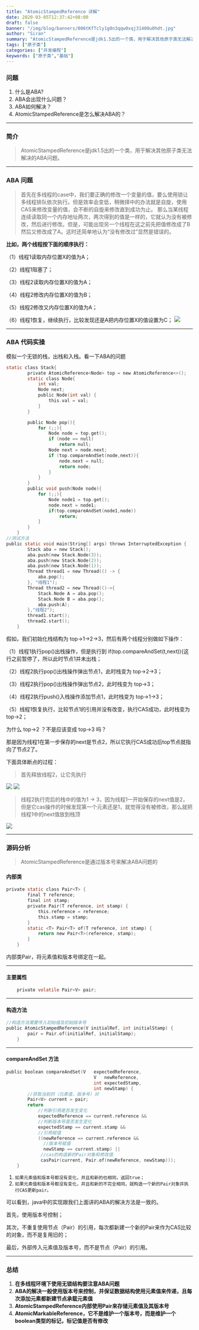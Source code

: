 ```yaml
---
title: "AtomicStampedReference 详解"
date: 2020-03-05T12:37:42+08:00
draft: false
banner: "/img/blog/banners/006tKfTcly1g0n3qqw0xqj31400u0hdt.jpg"
author: "Siran"
summary: "AtomicStampedReference是jdk1.5出的一个类，用于解决其他原子类无法解决的ABA问题。"
tags: ["原子类"]
categories: ["并发编程"]
keywords: ["原子类","基础"]
---
```

### 问题
1. 什么是ABA?
2. ABA会出现什么问题？
3. ABA如何解决？
4. AtomicStampedReference是怎么解决ABA的？
****
### 简介
>AtomicStampedReference是jdk1.5出的一个类，用于解决其他原子类无法解决的ABA问题。
****
### ABA 问题
>首先在多线程的case中，我们要正确的修改一个变量的值，要么使用锁让多线程排队依次执行。但是效率会变低，稍微择中的办法就是自旋，使用CAS来修改变量的值，会不断的自旋来修改直到成功为止。
那么当某线程连续读取同一个内存地址两次，两次得到的值是一样的，它就认为没有被修改，然后进行修改。但是，可能出现另一个线程在这之前先把值修改成了B然后又修改成了A。这时还简单地认为“没有修改过”显然是错误的。

**比如，两个线程按下面的顺序执行：**

（1）线程1读取内存位置X的值为A；

（2）线程1阻塞了；

（3）线程2读取内存位置X的值为A；

（4）线程2修改内存位置X的值为B；

（5）线程2修改又内存位置X的值为A；

（6）线程1恢复，继续执行，比较发现还是A把内存位置X的值设置为C；
![](/img/blog/原子类/ABA.png)
****
### ABA 代码实操
模拟一个无锁的栈，出栈和入栈。看一下ABA的问题
```c
static class Stack{
        private AtomicReference<Node> top = new AtomicReference<>();
        static class Node{
            int val;
            Node next;
            public Node(int val) {
                this.val = val;
            }
        }

        public Node pop(){
            for (;;){
                Node node = top.get();
                if (node == null)
                    return null;
                Node next = node.next;
                if (top.compareAndSet(node,next)){
                    node.next = null;
                    return node;
                }
            }
        }
        public void push(Node node){
            for (;;){
                Node node1 = top.get();
                node.next = node1;
                if(top.compareAndSet(node1,node))
                    return;
            }
        }
    }
//测试方法
public static void main(String[] args) throws InterruptedException {
        Stack aba = new Stack();
        aba.push(new Stack.Node(3));
        aba.push(new Stack.Node(2));
        aba.push(new Stack.Node(1));
        Thread thread1 = new Thread(() -> {
            aba.pop();
        }, "线程1");
        Thread thread2 = new Thread(()->{
            Stack.Node A = aba.pop();
            Stack.Node B = aba.pop();
            aba.push(A);
        },"线程2");
        thread1.start();
        thread2.start();
    }
```
假如，我们初始化栈结构为 top->1->2->3，然后有两个线程分别做如下操作：

（1）线程1执行pop()出栈操作，但是执行到 if(top.compareAndSet(t,next)){这行之前暂停了，所以此时节点1并未出栈；

（2）线程2执行pop()出栈操作弹出节点1，此时栈变为 top->2->3；

（3）线程2执行pop()出栈操作弹出节点2，此时栈变为 top->3；

（4）线程2执行push()入栈操作添加节点1，此时栈变为 top->1->3；

（5）线程1恢复执行，比较节点1的引用并没有改变，执行CAS成功，此时栈变为 top->2；

为什么 top->2 ？不是应该变成 top->3 吗？

那是因为线程1在第一步保存的next是节点2，所以它执行CAS成功后top节点就指向了节点2了。

下面具体断点的过程：
>首先释放线程2，让它先执行

![](/img/blog/原子类/线程2.png)
![](/img/blog/原子类/线程2值.png)

>线程2执行完后的栈中的值为1 -> 3，因为线程1一开始保存的next值是2，但是它cas操作的时候发现第一个元素还是1，就觉得没有被修改，那么就把线程1中的next值放到栈顶

![](/img/blog/原子类/线程1.png)
****
### 源码分析
>AtomicStampedReference是通过版本号来解决ABA问题的
#### 内部类    
```c
private static class Pair<T> {
        final T reference;
        final int stamp;
        private Pair(T reference, int stamp) {
            this.reference = reference;
            this.stamp = stamp;
        }
        static <T> Pair<T> of(T reference, int stamp) {
            return new Pair<T>(reference, stamp);
        }
    }
```
内部类Pair，将元素值和版本号绑定在一起。
****
#### 主要属性
```c
    private volatile Pair<V> pair;
```
****
#### 构造方法
```c
//构造方法需要传入初始值及初始版本号
public AtomicStampedReference(V initialRef, int initialStamp) {
        pair = Pair.of(initialRef, initialStamp);
    }
```
****
#### compareAndSet 方法
```c
public boolean compareAndSet(V   expectedReference,
                                 V   newReference,
                                 int expectedStamp,
                                 int newStamp) {
        //获取当前的（元素值，版本号）对
        Pair<V> current = pair;
        return
            //判断引用是否发生变化
            expectedReference == current.reference &&
            //判断版本号是否发生变化
            expectedStamp == current.stamp &&
            //引用赋值
            ((newReference == current.reference &&
              //版本号赋值
              newStamp == current.stamp) ||
             //cas的构造新的Pair对象和修改值
             casPair(current, Pair.of(newReference, newStamp)));
    }
```
1. `如果元素值和版本号都没有变化，并且和新的也相同，返回true；`
2. `如果元素值和版本号都没有变化，并且和新的不完全相同，就构造一个新的Pair对象并执行CAS更新pair。`

可以看到，java中的实现跟我们上面讲的ABA的解决方法是一致的。

首先，使用版本号控制；

其次，不重复使用节点（Pair）的引用，每次都新建一个新的Pair来作为CAS比较的对象，而不是复用旧的；

最后，外部传入元素值及版本号，而不是节点（Pair）的引用。
****
### 总结
1. **在多线程环境下使用无锁结构要注意ABA问题**
2. **ABA的解决一般使用版本号来控制，并保证数据结构使用元素值来传递，且每次添加元素都新建节点承载元素值**
3. **AtomicStampedReference内部使用Pair来存储元素值及其版本号**
4. **AtomicMarkableReference，它不是维护一个版本号，而是维护一个boolean类型的标记，标记值是否有修改**
